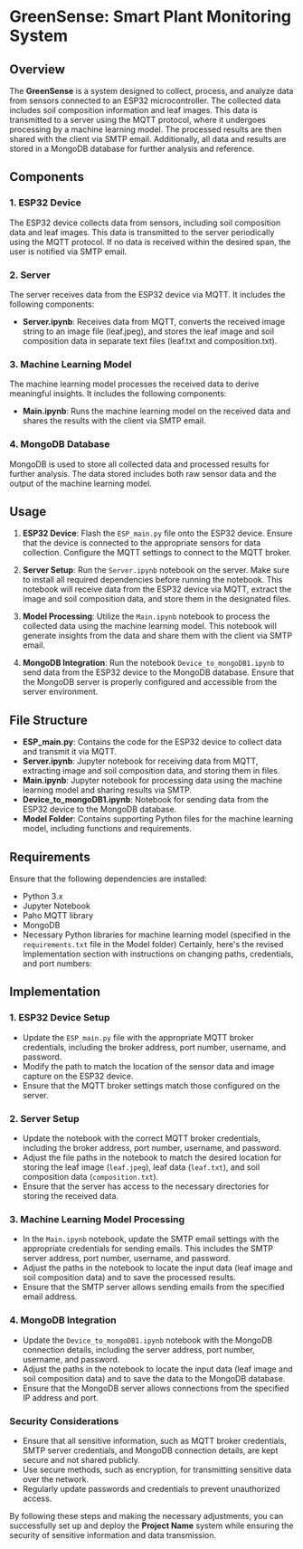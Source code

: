 # GreenSense: Smart Plant Monitoring System

## Overview
The **GreenSense** is a system designed to collect, process, and analyze data from sensors connected to an ESP32 microcontroller. The collected data includes soil composition information and leaf images. This data is transmitted to a server using the MQTT protocol, where it undergoes processing by a machine learning model. The processed results are then shared with the client via SMTP email. Additionally, all data and results are stored in a MongoDB database for further analysis and reference.

## Components
### 1. ESP32 Device
The ESP32 device collects data from sensors, including soil composition data and leaf images. This data is transmitted to the server periodically using the MQTT protocol. If no data is received within the desired span, the user is notified via SMTP email.

### 2. Server
The server receives data from the ESP32 device via MQTT. It includes the following components:
- **Server.ipynb**: Receives data from MQTT, converts the received image string to an image file (leaf.jpeg), and stores the leaf image and soil composition data in separate text files (leaf.txt and composition.txt).

### 3. Machine Learning Model
The machine learning model processes the received data to derive meaningful insights. It includes the following components:
- **Main.ipynb**: Runs the machine learning model on the received data and shares the results with the client via SMTP email.

### 4. MongoDB Database
MongoDB is used to store all collected data and processed results for further analysis. The data stored includes both raw sensor data and the output of the machine learning model.

## Usage
1. **ESP32 Device**: Flash the `ESP_main.py` file onto the ESP32 device. Ensure that the device is connected to the appropriate sensors for data collection. Configure the MQTT settings to connect to the MQTT broker.

2. **Server Setup**: Run the `Server.ipynb` notebook on the server. Make sure to install all required dependencies before running the notebook. This notebook will receive data from the ESP32 device via MQTT, extract the image and soil composition data, and store them in the designated files.

3. **Model Processing**: Utilize the `Main.ipynb` notebook to process the collected data using the machine learning model. This notebook will generate insights from the data and share them with the client via SMTP email.

4. **MongoDB Integration**: Run the notebook `Device_to_mongoDB1.ipynb` to send data from the ESP32 device to the MongoDB database. Ensure that the MongoDB server is properly configured and accessible from the server environment.

## File Structure
- **ESP_main.py**: Contains the code for the ESP32 device to collect data and transmit it via MQTT.
- **Server.ipynb**: Jupyter notebook for receiving data from MQTT, extracting image and soil composition data, and storing them in files.
- **Main.ipynb**: Jupyter notebook for processing data using the machine learning model and sharing results via SMTP.
- **Device_to_mongoDB1.ipynb**: Notebook for sending data from the ESP32 device to the MongoDB database.
- **Model Folder**: Contains supporting Python files for the machine learning model, including functions and requirements.

## Requirements
Ensure that the following dependencies are installed:
- Python 3.x
- Jupyter Notebook
- Paho MQTT library
- MongoDB
- Necessary Python libraries for machine learning model (specified in the `requirements.txt` file in the Model folder)
Certainly, here's the revised Implementation section with instructions on changing paths, credentials, and port numbers:

## Implementation

### 1. ESP32 Device Setup
- Update the `ESP_main.py` file with the appropriate MQTT broker credentials, including the broker address, port number, username, and password.
- Modify the path to match the location of the sensor data and image capture on the ESP32 device.
- Ensure that the MQTT broker settings match those configured on the server.

### 2. Server Setup
- Update the notebook with the correct MQTT broker credentials, including the broker address, port number, username, and password.
- Adjust the file paths in the notebook to match the desired location for storing the leaf image (`leaf.jpeg`), leaf data (`leaf.txt`), and soil composition data (`composition.txt`).
- Ensure that the server has access to the necessary directories for storing the received data.

### 3. Machine Learning Model Processing
- In the `Main.ipynb` notebook, update the SMTP email settings with the appropriate credentials for sending emails. This includes the SMTP server address, port number, username, and password.
- Adjust the paths in the notebook to locate the input data (leaf image and soil composition data) and to save the processed results.
- Ensure that the SMTP server allows sending emails from the specified email address.

### 4. MongoDB Integration
- Update the `Device_to_mongoDB1.ipynb` notebook with the MongoDB connection details, including the server address, port number, username, and password.
- Adjust the paths in the notebook to locate the input data (leaf image and soil composition data) and to save the data to the MongoDB database.
- Ensure that the MongoDB server allows connections from the specified IP address and port.

### Security Considerations
- Ensure that all sensitive information, such as MQTT broker credentials, SMTP server credentials, and MongoDB connection details, are kept secure and not shared publicly.
- Use secure methods, such as encryption, for transmitting sensitive data over the network.
- Regularly update passwords and credentials to prevent unauthorized access.

By following these steps and making the necessary adjustments, you can successfully set up and deploy the **Project Name** system while ensuring the security of sensitive information and data transmission.
